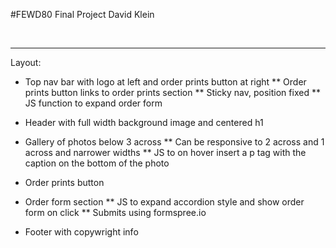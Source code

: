 #FEWD80 Final Project
David Klein

<br>

---

Layout:
* Top nav bar with logo at left and order prints button at right
** Order prints button links to order prints section
** Sticky nav, position fixed
** JS function to expand order form

* Header with full width background image and centered h1

* Gallery of photos below 3 across
** Can be responsive to 2 across and 1 across and narrower widths
** JS to on hover insert a p tag with the caption on the bottom of the photo

* Order prints button

* Order form section
** JS to expand accordion style and show order form on click
** Submits using formspree.io

* Footer with copywright info
